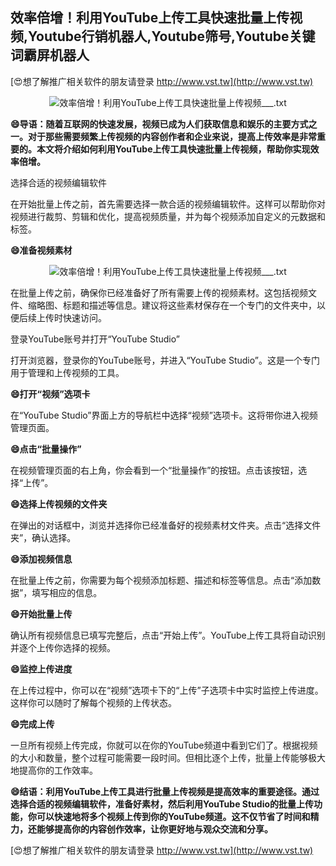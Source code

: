## **效率倍增！利用YouTube上传工具快速批量上传视频,Youtube行销机器人,Youtube筛号,Youtube关键词霸屏机器人**

[😍想了解推广相关软件的朋友请登录 http://www.vst.tw](http://www.vst.tw)

 <center><img src="https://vst.tw/MP4/tuiguang/png/5.png" alt="效率倍增！利用YouTube上传工具快速批量上传视频___.txt"></center>

**😄导语：随着互联网的快速发展，视频已成为人们获取信息和娱乐的主要方式之一。对于那些需要频繁上传视频的内容创作者和企业来说，提高上传效率是非常重要的。本文将介绍如何利用YouTube上传工具快速批量上传视频，帮助你实现效率倍增。**

选择合适的视频编辑软件

在开始批量上传之前，首先需要选择一款合适的视频编辑软件。这样可以帮助你对视频进行裁剪、剪辑和优化，提高视频质量，并为每个视频添加自定义的元数据和标签。

**😄准备视频素材**

 <center><img src="https://vst.tw/MP4/tuiguang/png/3.png" alt="效率倍增！利用YouTube上传工具快速批量上传视频___.txt"></center>

在批量上传之前，确保你已经准备好了所有需要上传的视频素材。这包括视频文件、缩略图、标题和描述等信息。建议将这些素材保存在一个专门的文件夹中，以便后续上传时快速访问。

登录YouTube账号并打开“YouTube Studio”

打开浏览器，登录你的YouTube账号，并进入“YouTube Studio”。这是一个专门用于管理和上传视频的工具。

**😄打开“视频”选项卡**

在“YouTube Studio”界面上方的导航栏中选择“视频”选项卡。这将带你进入视频管理页面。

**😄点击“批量操作”**

在视频管理页面的右上角，你会看到一个“批量操作”的按钮。点击该按钮，选择“上传”。

**😄选择上传视频的文件夹**

在弹出的对话框中，浏览并选择你已经准备好的视频素材文件夹。点击“选择文件夹”，确认选择。

**😄添加视频信息**

在批量上传之前，你需要为每个视频添加标题、描述和标签等信息。点击“添加数据”，填写相应的信息。

**😄开始批量上传**

确认所有视频信息已填写完整后，点击“开始上传”。YouTube上传工具将自动识别并逐个上传你选择的视频。

**😄监控上传进度**

在上传过程中，你可以在“视频”选项卡下的“上传”子选项卡中实时监控上传进度。这样你可以随时了解每个视频的上传状态。

**😄完成上传**

一旦所有视频上传完成，你就可以在你的YouTube频道中看到它们了。根据视频的大小和数量，整个过程可能需要一段时间。但相比逐个上传，批量上传能够极大地提高你的工作效率。

**😄结语：利用YouTube上传工具进行批量上传视频是提高效率的重要途径。通过选择合适的视频编辑软件，准备好素材，然后利用YouTube Studio的批量上传功能，你可以快速地将多个视频上传到你的YouTube频道。这不仅节省了时间和精力，还能够提高你的内容创作效率，让你更好地与观众交流和分享。**

[😍想了解推广相关软件的朋友请登录 http://www.vst.tw](http://www.vst.tw)



